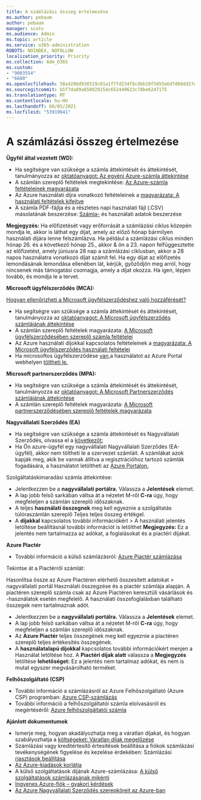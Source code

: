 ```yaml
---
title: A számlázási összeg értelmezése
ms.author: pebaum
author: pebaum
manager: scotv
ms.audience: Admin
ms.topic: article
ms.service: o365-administration
ROBOTS: NOINDEX, NOFOLLOW
localization_priority: Priority
ms.collection: Adm_O365
ms.custom:
- "9003554"
- "6680"
ms.openlocfilehash: 50a420bd938519c81a1f7fd234f8cdbb10f5855e6d7d69dd27e261ebc7e0c091
ms.sourcegitcommit: b5f7da89a650d2915dc652449623c78be6247175
ms.translationtype: MT
ms.contentlocale: hu-HU
ms.lasthandoff: 08/05/2021
ms.locfileid: "53919641"
---
```

# <a name="understand-billing-amount"></a>A számlázási összeg értelmezése

**Ügyfél által vezetett (WD):**

- Ha segítségre van szüksége a számla áttekintését és áttekintését, tanulmányozza az [oktatóanyagot: Az egyéni Azure-számla áttekintése](https://docs.microsoft.com/azure/cost-management-billing/understand/review-individual-bill?WT.mc_id=Portal-Microsoft_Azure_Support)
- A számlán szereplő feltételek megtekintése: [Az Azure-számla feltételeinek magyarázata](https://docs.microsoft.com/azure/cost-management-billing/understand/understand-invoice?WT.mc_id=Portal-Microsoft_Azure_Support)
- Az Azure használati díjra vonatkozó feltételeinek a [magyarázata: A használati feltételek kifejtve](https://docs.microsoft.com/azure/cost-management-billing/understand/understand-usage?WT.mc_id=Portal-Microsoft_Azure_Support)
- A számla PDF-fájlja és a részletes napi használati fájl (.CSV) másolatának beszerzése: [Számla-](https://docs.microsoft.com/azure/billing/billing-download-azure-invoice-daily-usage-date?WT.mc_id=Portal-Microsoft_Azure_Support) és használati adatok beszerzése

**Megjegyzés:** Ha előfizetését vagy erőforrását a számlázási ciklus közepén mondja le, akkor is láthat egy díjat, amely az előző hónap bármilyen használati díjára lenne felszámlázva. Ha például a számlázási ciklus minden hónap 26. és a következő hónap 25., akkor & ön a 23. napon felfüggesztette az előfizetést, amely júniusra 28 nap a számlázási ciklusban, akkor a 28 napos használatra vonatkozó díjat számít fel. Ha egy díjat az előfizetés lemondásának lemondása ellenében lát, kérjük, győződjön meg arról, hogy nincsenek más támogatási csomagja, amely a díjat okozza. Ha igen, lépjen tovább, és mondja le a tervet.

**Microsoft ügyfélszerződés (MCA):**

[Hogyan ellenőrizheti a Microsoft ügyfélszerződéshez való hozzáférését?](https://docs.microsoft.com/azure/cost-management-billing/manage/download-azure-invoice-daily-usage-date?WT.mc_id=Portal-Microsoft_Azure_Support#check-access-to-a-microsoft-customer-agreement)

- Ha segítségre van szüksége a számla áttekintését és áttekintését, tanulmányozza az [oktatóanyagot: A Microsoft ügyfélszerződés számlájának áttekintése](https://docs.microsoft.com/azure/cost-management-billing/understand/review-customer-agreement-bill?WT.mc_id=Portal-Microsoft_Azure_Support)
- A számlán szereplő feltételek magyarázata: [A Microsoft ügyfélszerződésében szereplő számla feltételei](https://docs.microsoft.com/azure/cost-management-billing/understand/mca-understand-your-invoice?WT.mc_id=Portal-Microsoft_Azure_Support)
- Az Azure használati díjokkal kapcsolatos feltételeinek a [magyarázata: A Microsoft ügyfélszerződés használati feltételei](https://docs.microsoft.com/azure/cost-management-billing/understand/mca-understand-your-usage?WT.mc_id=Portal-Microsoft_Azure_Support)
- Ha microsoftos ügyfélszerződése [van,](https://docs.microsoft.com/azure/cost-management-billing/manage/download-azure-invoice-daily-usage-date?WT.mc_id=Portal-Microsoft_Azure_Support#check-access-to-a-microsoft-customer-agreement)a használatot az Azure Portal webhelyen [töltheti le.](https://portal.azure.com/)

**Microsoft partnerszerződés (MPA):**

- Ha segítségre van szüksége a számla áttekintését és áttekintését, tanulmányozza az [oktatóanyagot: A Microsoft Partnerszerződés számlájának áttekintése](https://docs.microsoft.com/azure/cost-management-billing/understand/review-partner-agreement-bill?WT.mc_id=Portal-Microsoft_Azure_Support)
- A számlán szereplő feltételek magyarázata: [A Microsoft partnerszerződésében szereplő feltételek magyarázata](https://docs.microsoft.com/azure/cost-management-billing/understand/mpa-invoice-terms?WT.mc_id=Portal-Microsoft_Azure_Support)

**Nagyvállalati Szerződés (EA)**

- Ha segítségre van szüksége a számla áttekintését és Nagyvállalati Szerződés, olvassa el a [következőt:](https://docs.microsoft.com/azure/cost-management-billing/understand/review-enterprise-agreement-bill?WT.mc_id=Portal-Microsoft_Azure_Support)
- Ha Ön azure-ügyfél egy nagyvállalati Nagyvállalati Szerződés (EA-ügyfél), akkor nem töltheti le a szervezet számláit. A számlákat azok kapják meg, akik be vannak állítva a regisztrációhoz tartozó számlák fogadására, a használatot letöltheti az [Azure Portalon.](https://portal.azure.com/)

Szolgáltatáskimaradási számla áttekintése:

- Jelentkezzen be a **nagyvállalati portálra.** Válassza a **Jelentések** elemet.
- A lap jobb felső sarkában váltsa  át a nézetet M-ről **C-ra** úgy, hogy megfeleljen a számlán szereplő időszaknak.
- A teljes **használati összegnek** meg kell egyeznie a szolgáltatás túlóraszámlán szereplő Teljes teljes összeg értékgel. 
- A **díjakkal** kapcsolatos további információkért > A használati jelentés letöltése beállításnál további információt is letölthet **Megjegyzés:** Ez a jelentés nem tartalmazza az adókat, a foglalásokat és a piactéri díjakat.

**Azure Piactér**

- További információ a külső számlázásról: [Azure Piactér számlázása](https://docs.microsoft.com/azure/billing/billing-understand-your-azure-marketplace-charges?WT.mc_id=Portal-Microsoft_Azure_Support)

Tekintse át a Piactérről számlát:

Hasonlítsa össze az Azure Piactéren elérhető összesített adatokat > nagyvállalati portál Használati összegzése és a piactér számlája alapján. A piactéren szereplő számla csak az Azure Piactéren keresztüli vásárlások és -használatok esetén megfelelő. A használati összefoglalásban található összegek nem tartalmaznak adót.

- Jelentkezzen be a **nagyvállalati portálra.** Válassza a **Jelentések** elemet.
- A lap jobb felső sarkában váltsa  át a nézetet M-ről **C-ra** úgy, hogy megfeleljen a számlán szereplő időszaknak.
- Az **Azure Piactér** teljes összegének meg kell egyeznie a piactéren  szereplő teljes értékesítés összegének.
- A **használatalapú díjokkal** kapcsolatos további információkért menjen a Használat letöltése hoz. A **Piactéri díjak alatt** válassza a **Megjegyzés** letöltése **lehetőséget:** Ez a jelentés nem tartalmaz adókat, és nem is mutat egyszer megvásárolható terméket.

**Felhőszolgáltató (CSP)**

- További információ a számlázásról az Azure Felhőszolgáltató (Azure CSP) programban: [Azure CSP-számlázás](https://docs.microsoft.com/azure/cloud-solution-provider/billing/azure-csp-billing-overview?WT.mc_id=Portal-Microsoft_Azure_Support)
- További információ a felhőszolgáltatói számla elolvasásról és megértéséről: [Azure felhőszolgáltatói számla](https://docs.microsoft.com/azure/cloud-solution-provider/billing/azure-csp-invoice?WT.mc_id=Portal-Microsoft_Azure_Support)

**Ajánlott dokumentumok**

- Ismerje meg, hogyan akadályozhatja meg a váratlan díjakat, és hogyan szabályozhatja a [költségeket: Váratlan díjak megelőzése](https://docs.microsoft.com/azure/cost-management-billing/manage/getting-started?WT.mc_id=Portal-Microsoft_Azure_Support)
- Számlázási vagy kreditértesítő értesítések beállítása a fiókok számlázási tevékenységének figyelése és kezelése érdekében: Számlázási [riasztások beállítása](https://docs.microsoft.com/azure/cost-management-billing/costs/cost-mgt-alerts-monitor-usage-spending?WT.mc_id=Portal-Microsoft_Azure_Support)
- [Az Azure-kiadások korlátja](https://docs.microsoft.com/azure/cost-management-billing/manage/spending-limit?WT.mc_id=Portal-Microsoft_Azure_Support)
- A külső szolgáltatások díjának Azure-számlázása: [A külső szolgáltatások számlázásának mikéntj](https://docs.microsoft.com/azure/cost-management-billing/understand/understand-azure-marketplace-charges?WT.mc_id=Portal-Microsoft_Azure_Support)
- [Ingyenes Azure-fiók – gyakori kérdések](https://azure.microsoft.com/free/free-account-faq/)
- [Az Azure Nagyvállalati Szerződés szerepköreit az Azure-ban](https://docs.microsoft.com/azure/cost-management-billing/manage/understand-ea-roles?WT.mc_id=Portal-Microsoft_Azure_Support)